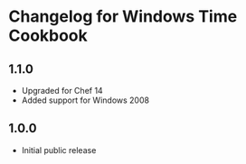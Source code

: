 # Changelog for Windows Time Cookbook

## 1.1.0

* Upgraded for Chef 14
* Added support for Windows 2008

## 1.0.0

* Initial public release

